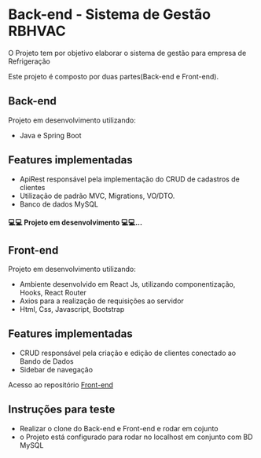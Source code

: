 # Back-end - Sistema de Gestão RBHVAC 

O Projeto tem por objetivo elaborar o sistema de gestão para empresa de Refrigeração

Este projeto é composto por duas partes(Back-end e Front-end).  

## Back-end

Projeto em desenvolvimento utilizando:

- Java e Spring Boot

## Features implementadas

- ApiRest responsável pela implementação do CRUD de cadastros de clientes
- Utilização de padrão MVC, Migrations, VO/DTO.
- Banco de dados MySQL 

<h4> 💻💻 Projeto em desenvolvimento 💻💻... </h4>

## Front-end

Projeto em desenvolvimento utilizando:

- Ambiente desenvolvido em React Js, utilizando componentização, Hooks, React Router
- Axios para a realização de requisições ao servidor 
- Html, Css, Javascript, Bootstrap


## Features implementadas

- CRUD responsável pela criação e edição de clientes conectado ao Bando de Dados
- Sidebar de navegação


Acesso ao repositório [Front-end](https://github.com/RamonBatalha/rbhvacfront) 

## Instruções para teste

- Realizar o clone do Back-end e Front-end e rodar em cojunto
- o Projeto está configurado para rodar no localhost em conjunto com BD MySQL




